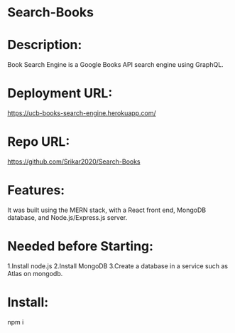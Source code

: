 # Search-Books

# Description:

Book Search Engine is a Google Books API search engine using GraphQL.

# Deployment URL: 

https://ucb-books-search-engine.herokuapp.com/

# Repo URL:
https://github.com/Srikar2020/Search-Books

# Features:

It was built using the MERN stack, with a React front end, MongoDB database, and Node.js/Express.js server.

# Needed before Starting:

1.Install node.js
2.Install MongoDB
3.Create a database in a service such as Atlas on mongodb.

# Install:
npm i

